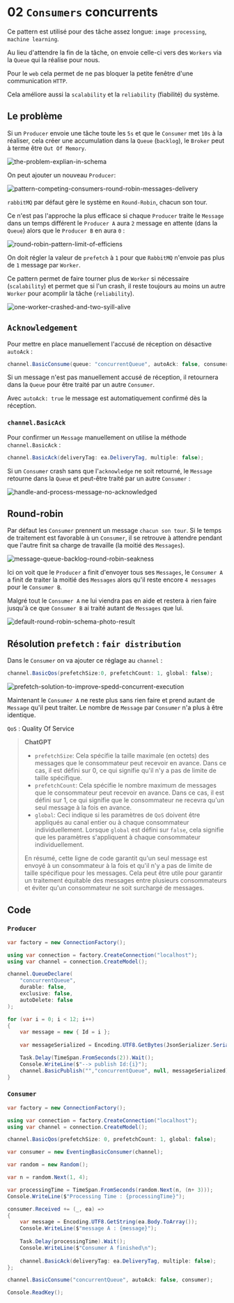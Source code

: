 # 02 `Consumers` concurrents

Ce pattern est utilisé pour des tâche assez longue: `image processing`, `machine learning`.

Au lieu d'attendre la fin de la tâche, on envoie celle-ci vers des `Workers` via la `Queue` qui la réalise pour nous.

Pour le `web` cela permet de ne pas bloquer la petite fenêtre d'une communication `HTTP`.

Cela améliore aussi la `scalability` et la `reliability` (fiabilité) du système.



## Le problème

Si un `Producer` envoie une tâche toute les `5s` et que le `Consumer` met `10s` à la réaliser, cela créer une accumulation dans la `Queue` (`backlog`), le `Broker` peut à terme être `Out Of Memory`.

<img src="assets/the-problem-explian-in-schema.png" alt="the-problem-explian-in-schema" />

On peut ajouter un nouveau `Producer`:

<img src="assets/pattern-competing-consumers-round-robin-messages-delivery.png" alt="pattern-competing-consumers-round-robin-messages-delivery" />

`rabbitMQ` par défaut gère le système en `Round-Robin`, chacun son tour.

Ce n'est pas l'approche la plus efficace si chaque `Producer` traite le `Message` dans un temps différent le `Producer A` aura `2` message en attente (dans la `Queue`) alors que le `Producer B` en aura `0` :

<img src="assets/round-robin-pattern-limit-of-efficiens.png" alt="round-robin-pattern-limit-of-efficiens" />

On doit régler la valeur de `prefetch` à `1` pour que `RabbitMQ` n'envoie pas plus de `1` message par `Worker`.

Ce pattern permet de faire tourner plus de `Worker` si nécessaire (`scalability`) et permet que si l'un crash, il reste toujours au moins un autre `Worker` pour acomplir la tâche (`reliability`).

<img src="assets/one-worker-crashed-and-two-syill-alive.png" alt="one-worker-crashed-and-two-syill-alive" />



## `Acknowledgement`

Pour mettre en place manuellement l'accusé de réception on désactive `autoAck` :

```cs
channel.BasicConsume(queue: "concurrentQueue", autoAck: false, consumer: consumer);
```

Si un message n'est pas manuellement accusé de réception, il retournera dans la `Queue` pour être traité par un autre `Consumer`.

Avec `autoAck: true` le message est automatiquement confirmé dès la réception.



### `channel.BasicAck`

Pour confirmer un `Message` manuellement on utilise la méthode `channel.BasicAck` :

```cs
channel.BasicAck(deliveryTag: ea.DeliveryTag, multiple: false);
```

Si un `Consumer` crash sans que l'`acknowledge` ne soit retourné, le `Message` retourne dans la `Queue` et peut-être traité par un autre `Consumer` :

<img src="assets/handle-and-process-message-no-acknowledged.png" alt="handle-and-process-message-no-acknowledged" />

## Round-robin

Par défaut les `Consumer` prennent un message `chacun son tour`. Si le temps de traitement est favorable à un `Consumer`, il se retrouve à attendre pendant que l'autre finit sa charge de travaille (la moitié des `Messages`).

<img src="assets/message-queue-backlog-round-robin-seakness.png" alt="message-queue-backlog-round-robin-seakness" />

Ici on voit que le `Producer` a finit d'envoyer tous ses `Messages`, le `Consumer A` a finit de traiter la moitié des `Messages` alors qu'il reste encore `4 messages` pour le `Consumer B`.

Malgré tout le `Consumer A` ne lui viendra pas en aide et restera à rien faire jusqu'à ce que `Consumer B` ai traité autant de `Messages` que lui.

<img src="assets/default-round-robin-schema-photo-result.png" alt="default-round-robin-schema-photo-result" />

## Résolution `prefetch` : `fair distribution`

Dans le `Consumer` on va ajouter ce réglage au `channel` :

```cs
channel.BasicQos(prefetchSize:0, prefetchCount: 1, global: false);
```

<img src="assets/prefetch-solution-to-improve-spedd-concurrent-execution.png" alt="prefetch-solution-to-improve-spedd-concurrent-execution" />

Maintenant le `Consumer A` ne reste plus sans rien faire et prend autant de `Message` qu'il peut traiter. Le nombre de `Message` par `Consumer` n'a plus à être identique.

`QoS` : Quality Of Service

> **ChatGPT**
>
> - `prefetchSize`: Cela spécifie la taille maximale (en octets) des messages que le consommateur peut recevoir en avance. Dans ce cas, il est défini sur 0, ce qui signifie qu'il n'y a pas de limite de taille spécifique.
> - `prefetchCount`: Cela spécifie le nombre maximum de messages que le consommateur peut recevoir en avance. Dans ce cas, il est défini sur 1, ce qui signifie que le consommateur ne recevra qu'un seul message à la fois en avance.
> - `global`: Ceci indique si les paramètres de `QoS` doivent être appliqués au canal entier ou à chaque consommateur individuellement. Lorsque `global` est défini sur `false`, cela signifie que les paramètres s'appliquent à chaque consommateur individuellement.
>  
> En résumé, cette ligne de code garantit qu'un seul message est envoyé à un consommateur à la fois et qu'il n'y a pas de limite de taille spécifique pour les messages. Cela peut être utile pour garantir un traitement équitable des messages entre plusieurs consommateurs et éviter qu'un consommateur ne soit surchargé de messages.



## Code

### `Producer`

```cs
var factory = new ConnectionFactory();

using var connection = factory.CreateConnection("localhost");
using var channel = connection.CreateModel();

channel.QueueDeclare(
    "concurrentQueue",
    durable: false,
    exclusive: false,
    autoDelete: false
);

for (var i = 0; i < 12; i++)
{
    var message = new { Id = i };
    
    var messageSerialized = Encoding.UTF8.GetBytes(JsonSerializer.Serialize(message));

    Task.Delay(TimeSpan.FromSeconds(2)).Wait();
    Console.WriteLine($"--> publish Id:{i}");
    channel.BasicPublish("","concurrentQueue", null, messageSerialized);
}
```



### `Consumer`

```cs
var factory = new ConnectionFactory();

using var connection = factory.CreateConnection("localhost");
using var channel = connection.CreateModel();

channel.BasicQos(prefetchSize: 0, prefetchCount: 1, global: false);

var consumer = new EventingBasicConsumer(channel);

var random = new Random();

var n = random.Next(1, 4);

var processingTime = TimeSpan.FromSeconds(random.Next(n, (n+ 3)));
Console.WriteLine($"Processing Time : {processingTime}");

consumer.Received += (_, ea) =>
{
    var message = Encoding.UTF8.GetString(ea.Body.ToArray());
    Console.WriteLine($"message A : {message}");
    
    Task.Delay(processingTime).Wait();
    Console.WriteLine($"Consumer A finished\n");
    
    channel.BasicAck(deliveryTag: ea.DeliveryTag, multiple: false);
};

channel.BasicConsume("concurrentQueue", autoAck: false, consumer);

Console.ReadKey();
```








